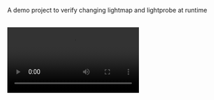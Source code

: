 
A demo project to verify changing lightmap and lightprobe at runtime

</br>

<video src="~Documentation/demo.mp4">
